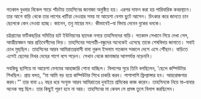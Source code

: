 গতকাল বুধবার বিকেল সাড়ে পাঁচটায় তাহসিনের জানাজা অনুষ্ঠিত হয়। এরপর দাফন করা হয় পারিবারিক কবরস্থানে। তার আগে বাড়ি থেকে তার লাশের খাটিয়া নেওয়ার সময় মা আয়েশা বেগম ছুটে আসেন। চিৎকার করে জানতে চান ছেলেকে কেন নেওয়া হচ্ছে। জানেন, তবু মায়ের মন। কীভাবেই–বা বিদায় দেবেন বুকের ধনকে।

চট্টগ্রামের ফটিকছড়ির সমিতির হাট ইউনিয়নের ছাদেক নগরে তাহসিনদের বাড়ি। গতকাল সেখানে গিয়ে দেখা গেল, আত্মীয়স্বজন আর প্রতিবেশীদের ভিড়। তাহসিনের সহপাঠী-বন্ধুদের অনেকেই এসেছে তাকে শেষবিদায় জানাতে। সবাই চোখ মুছছিল। তাহসিনের আরব আমিরাতপ্রবাসী বাবা নুরুল ইসলাম গতকাল সকালে দেশে এসে পৌঁছান। বাড়িতে এসেই ছেলের নিথর দেহের পাশে বসে পড়েন। সেখান থেকে জানাজার আগপর্যন্ত নড়েননি।

সবকিছু ছাপিয়ে মা আয়েশা বেগমের আহাজারি শোনা যাচ্ছিল। বিলাপের সুরে তিনি বলছিলেন, ‘ছেলে কম্পিউটার শিখছিল। প্রায় বলত, “মা আমি বড় হয়ে কম্পিউটার শিখে চাকরি করব। পাশাপাশি ফ্রিল্যান্সার হব। আয়রোজগার করব।”’ তার বাবা ২২ বছর ধরে সংযুক্ত আরব আমিরাতের দুবাইয়ে শ্রমিকের কাজ করেন। তাহসিনকে নিয়ে মা–বাবার অনেক স্বপ্ন ছিল। তার কিছুই পূরণ হবে না আর। তাহসিনের মা কেবল সে প্রসঙ্গ তুলে বিলাপ করছিলেন।

